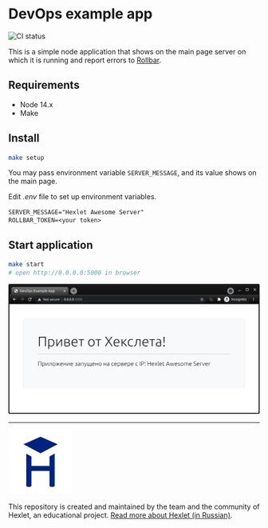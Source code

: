# DevOps example app

![CI status](https://github.com/hexlet-components/devops-example-app/actions/workflows/main.yml/badge.svg)

This is a simple node application that shows on the main page server on which it is running and report errors to [Rollbar](https://rollbar.com/).

## Requirements

* Node 14.x
* Make

## Install

```sh
make setup
```

You may pass environment variable `SERVER_MESSAGE`, and its value shows on the main page.

Edit *.env* file to set up environment variables.

```env
SERVER_MESSAGE="Hexlet Awesome Server"
ROLLBAR_TOKEN=<your token>
```

## Start application

```sh
make start
# open http://0.0.0.0:5000 in browser
```

![Screen of devops-example-app](assets/app.png)

---
[![Hexlet Ltd. logo](https://raw.githubusercontent.com/Hexlet/hexletguides.github.io/master/images/hexlet_logo128.png)](https://ru.hexlet.io/pages/about?utm_source=github&utm_medium=link&utm_campaign=devops-example-app)

This repository is created and maintained by the team and the community of Hexlet, an educational project. [Read more about Hexlet (in Russian)](https://ru.hexlet.io/pages/about?utm_source=github&utm_medium=link&utm_campaign=devops-example-app).
